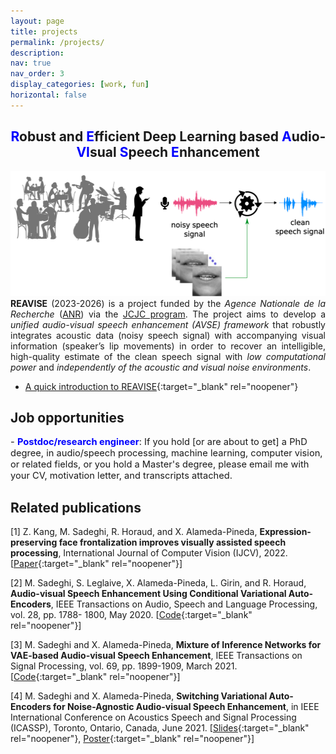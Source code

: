 ```yaml
---
layout: page
title: projects
permalink: /projects/
description: 
nav: true
nav_order: 3
display_categories: [work, fun]
horizontal: false
---
```


<h2>
<div style="text-align: center;">
<span style="color:blue">R</span>obust and <span style="color:blue">E</span>fficient Deep Learning based <span style="color:blue">A</span>udio-<span style="color:blue">VI</span>sual <span style="color:blue">S</span>peech <span style="color:blue">E</span>nhancement
</div>
</h2>

<div style="text-align: center;">
<img src="/files/av_se.png" alt="Audio-visual speech enhancement" width="600" height="200">
</div>

<div style="text-align: justify">
<b>REAVISE</b> (2023-2026) is a project funded by the <i>Agence Nationale de la Recherche</i> (<a href="https://anr.fr/">ANR</a>) via the <a href="https://anr.fr/en/call-for-proposals-details/call/programme-jeunes-chercheuses-et-jeunes-chercheurs-jcjc/">JCJC program</a>. The project aims to develop a <i>unified audio-visual speech enhancement (AVSE) framework</i> that robustly integrates acoustic data (noisy speech signal) with accompanying visual information (speaker’s lip movements) in order to recover an intelligible, high-quality estimate of the clean speech signal with <i>low computational power</i> and <i>independently of the acoustic and visual noise environments</i>.
</div>

- [A quick introduction to REAVISE](/files/reavise.pdf){:target="\_blank" rel="noopener"}

## Job opportunities

<!-- <p style="font-size:12pt">
- <span style="color: blue"><b>PhD position</b></span>: See the project description & how to apply <a href="https://jobs.inria.fr/public/classic/en/offres/2023-05881">here</a>.
</p> -->

<p style="font-size:11pt">
- <span style="color: blue"><b>Postdoc/research engineer</b></span>: If you hold [or are about to get] a PhD degree, in audio/speech processing, machine learning, computer vision, or related fields, or you hold a Master's degree, please email me with your CV, motivation letter, and transcripts attached.
</p>

## Related publications

[1] Z. Kang, M. Sadeghi, R. Horaud, and X. Alameda-Pineda, **Expression-preserving face frontalization improves visually assisted speech processing**, International Journal of Computer Vision (IJCV), 2022. [[Paper](https://hal.archives-ouvertes.fr/hal-03902610){:target="\_blank" rel="noopener"}]

[2] M. Sadeghi, S. Leglaive, X. Alameda-Pineda, L. Girin, and R. Horaud, **Audio-visual Speech Enhancement Using Conditional Variational Auto-Encoders**, IEEE Transactions on Audio, Speech and Language Processing, vol. 28, pp. 1788- 1800, May 2020. [[Code](https://github.com/msaadeghii/avse-vae){:target="\_blank" rel="noopener"}]

[3] M. Sadeghi and X. Alameda-Pineda, **Mixture of Inference Networks for VAE-based Audio-visual Speech Enhancement**, IEEE Transactions on Signal Processing, vol. 69, pp. 1899-1909, March 2021. [[Code](https://github.com/msaadeghii/min-vae){:target="\_blank" rel="noopener"}]

[4] M. Sadeghi and X. Alameda-Pineda, **Switching Variational Auto-Encoders for Noise-Agnostic Audio-visual Speech Enhancement**, in IEEE International Conference on Acoustics Speech and Signal Processing (ICASSP), Toronto, Ontario, Canada, June 2021. [[Slides](/files/SwVAE_slides.pdf){:target="\_blank" rel="noopener"}, [Poster](/files/SwVAE_poster.pdf){:target="\_blank" rel="noopener"}]

